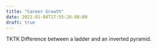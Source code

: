 ```yaml
---
title: "Career Growth"
date: 2022-01-04T17:55:26-08:00
draft: true
---
```


TKTK Difference between a ladder and an inverted pyramid.

<!-- tktk fix post date to be honest about the date I finally publish this -->
